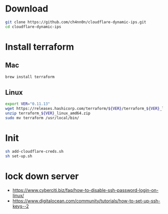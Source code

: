 # Download
```bash
git clone https://github.com/ch4nn0n/cloudflare-dynamic-ips.git
cd cloudflare-dynamic-ips
```

# Install terraform
## Mac
```bash
brew install terraform
```
## Linux
```bash
export VER="0.11.13"
wget https://releases.hashicorp.com/terraform/${VER}/terraform_${VER}_linux_amd64.zip
unzip terraform_${VER}_linux_amd64.zip
sudo mv terraform /usr/local/bin/
```

# Init
```bash
sh add-cloudflare-creds.sh
sh set-up.sh
```

# lock down server
- <https://www.cyberciti.biz/faq/how-to-disable-ssh-password-login-on-linux/>
- <https://www.digitalocean.com/community/tutorials/how-to-set-up-ssh-keys--2>
